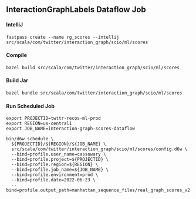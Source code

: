 ## InteractionGraphLabels Dataflow Job

#### IntelliJ
```
fastpass create --name rg_scores --intellij src/scala/com/twitter/interaction_graph/scio/ml/scores
```

#### Compile
```
bazel build src/scala/com/twitter/interaction_graph/scio/ml/scores
```

#### Build Jar
```
bazel bundle src/scala/com/twitter/interaction_graph/scio/ml/scores
```

#### Run Scheduled Job
```
export PROJECTID=twttr-recos-ml-prod
export REGION=us-central1
export JOB_NAME=interaction-graph-scores-dataflow

bin/d6w schedule \
  ${PROJECTID}/${REGION}/${JOB_NAME} \
  src/scala/com/twitter/interaction_graph/scio/ml/scores/config.d6w \
  --bind=profile.user_name=cassowary \
  --bind=profile.project=${PROJECTID} \
  --bind=profile.region=${REGION} \
  --bind=profile.job_name=${JOB_NAME} \
  --bind=profile.environment=prod \
  --bind=profile.date=2022-06-23 \
  --bind=profile.output_path=manhattan_sequence_files/real_graph_scores_v2
```